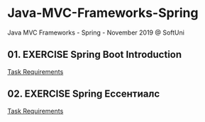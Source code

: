 # Java-MVC-Frameworks-Spring
Java MVC Frameworks - Spring  - November 2019 @ SoftUni

## 01. EXERCISE Spring Boot Introduction
[Task Requirements](././01_EXERCISE_Spring_Boot_Introduction/docs/Readme.pdf)

## 02. EXERCISE Spring Ессентиалс
[Task Requirements](././02_EXERCISE_Spring_Ессентиалс/docs/Readme.pdf)
